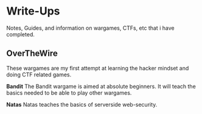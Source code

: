# Write-Ups
Notes, Guides, and information on wargames, CTFs, etc that i have completed.

## OverTheWire

These wargames are my first attempt at learning the hacker mindset and doing CTF related games.

**Bandit** The Bandit wargame is aimed at absolute beginners. It will teach the basics needed to be able to play other wargames.

**Natas** Natas teaches the basics of serverside web-security.

